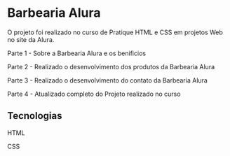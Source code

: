 <h1 aligh="center">Barbearia Alura</h1>

<p>O projeto foi realizado no curso de Pratique HTML e CSS em projetos Web no site da Alura.</p>
<p>Parte 1 - Sobre a Barbearia Alura e os benificios</p>
<p>Parte 2 - Realizado o desenvolvimento dos produtos da Barbearia Alura</p>
<p>Parte 3 - Realizado o desenvolvimento do contato da Barbearia Alura</p>
<p>Parte 4 - Atualizado completo do Projeto realizado no curso</p>

<h2>Tecnologias</h2>
<p>HTML</p>
<p>CSS</p>
